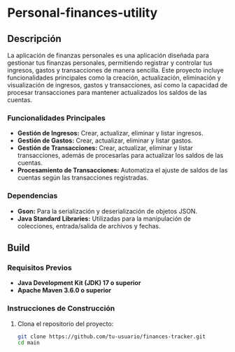 # Personal-finances-utility

## Descripción

La aplicación de finanzas personales es una aplicación diseñada para gestionar tus finanzas personales, permitiendo registrar y controlar tus ingresos, gastos y transacciones de manera sencilla. Este proyecto incluye funcionalidades principales como la creación, actualización, eliminación y visualización de ingresos, gastos y transacciones, así como la capacidad de procesar transacciones para mantener actualizados los saldos de las cuentas.

### Funcionalidades Principales

- **Gestión de Ingresos:** Crear, actualizar, eliminar y listar ingresos.
- **Gestión de Gastos:** Crear, actualizar, eliminar y listar gastos.
- **Gestión de Transacciones:** Crear, actualizar, eliminar y listar transacciones, además de procesarlas para actualizar los saldos de las cuentas.
- **Procesamiento de Transacciones:** Automatiza el ajuste de saldos de las cuentas según las transacciones registradas.

### Dependencias

- **Gson:** Para la serialización y deserialización de objetos JSON.
- **Java Standard Libraries:** Utilizadas para la manipulación de colecciones, entrada/salida de archivos y fechas.

## Build

### Requisitos Previos

- **Java Development Kit (JDK) 17 o superior**
- **Apache Maven 3.6.0 o superior**

### Instrucciones de Construcción

1. Clona el repositorio del proyecto:
   ```sh
   git clone https://github.com/tu-usuario/finances-tracker.git
   cd main
